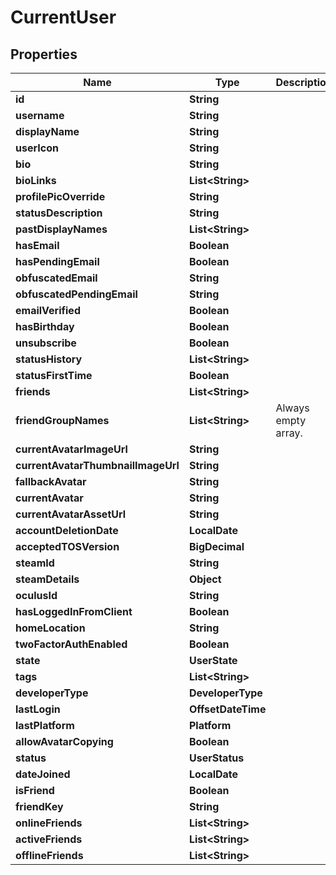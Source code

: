 

# CurrentUser


## Properties

Name | Type | Description | Notes
------------ | ------------- | ------------- | -------------
**id** | **String** |  |  [readonly]
**username** | **String** |  | 
**displayName** | **String** |  | 
**userIcon** | **String** |  | 
**bio** | **String** |  | 
**bioLinks** | **List&lt;String&gt;** |  | 
**profilePicOverride** | **String** |  | 
**statusDescription** | **String** |  | 
**pastDisplayNames** | **List&lt;String&gt;** |  | 
**hasEmail** | **Boolean** |  | 
**hasPendingEmail** | **Boolean** |  | 
**obfuscatedEmail** | **String** |  | 
**obfuscatedPendingEmail** | **String** |  | 
**emailVerified** | **Boolean** |  | 
**hasBirthday** | **Boolean** |  | 
**unsubscribe** | **Boolean** |  | 
**statusHistory** | **List&lt;String&gt;** |  | 
**statusFirstTime** | **Boolean** |  | 
**friends** | **List&lt;String&gt;** |  | 
**friendGroupNames** | **List&lt;String&gt;** | Always empty array. | 
**currentAvatarImageUrl** | **String** |  | 
**currentAvatarThumbnailImageUrl** | **String** |  | 
**fallbackAvatar** | **String** |  | 
**currentAvatar** | **String** |  | 
**currentAvatarAssetUrl** | **String** |  | 
**accountDeletionDate** | **LocalDate** |  |  [optional]
**acceptedTOSVersion** | **BigDecimal** |  | 
**steamId** | **String** |  | 
**steamDetails** | **Object** |  | 
**oculusId** | **String** |  | 
**hasLoggedInFromClient** | **Boolean** |  | 
**homeLocation** | **String** |  | 
**twoFactorAuthEnabled** | **Boolean** |  | 
**state** | **UserState** |  | 
**tags** | **List&lt;String&gt;** |  | 
**developerType** | **DeveloperType** |  | 
**lastLogin** | **OffsetDateTime** |  | 
**lastPlatform** | **Platform** |  | 
**allowAvatarCopying** | **Boolean** |  | 
**status** | **UserStatus** |  | 
**dateJoined** | **LocalDate** |  |  [readonly]
**isFriend** | **Boolean** |  | 
**friendKey** | **String** |  | 
**onlineFriends** | **List&lt;String&gt;** |  |  [optional]
**activeFriends** | **List&lt;String&gt;** |  |  [optional]
**offlineFriends** | **List&lt;String&gt;** |  |  [optional]



